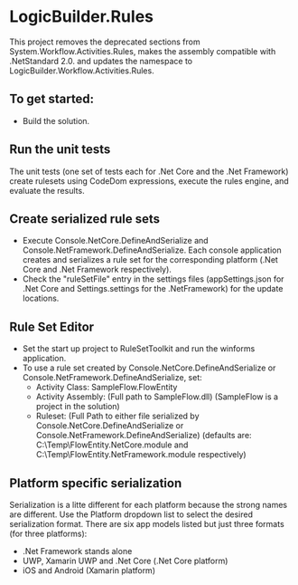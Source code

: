 # LogicBuilder.Rules
This project removes the deprecated sections from System.Workflow.Activities.Rules, makes the assembly compatible with .NetStandard 2.0. and updates the namespace to LogicBuilder.Workflow.Activities.Rules.

## To get started:
* Build the solution.

## Run the unit tests
The unit tests (one set of tests each for .Net Core and the .Net Framework) create rulesets using CodeDom expressions, execute the rules engine, and evaluate the results.

## Create serialized rule sets
* Execute Console.NetCore.DefineAndSerialize and Console.NetFramework.DefineAndSerialize.  Each console application creates and serializes a rule set for the corresponding platform (.Net Core and .Net Framework respectively).
* Check the "ruleSetFile" entry in the settings files (appSettings.json for .Net Core and Settings.settings for the .NetFramework) for the update locations.

## Rule Set Editor
* Set the start up project to RuleSetToolkit and run the winforms application.
* To use a rule set created by Console.NetCore.DefineAndSerialize or Console.NetFramework.DefineAndSerialize, set:
  * Activity Class: SampleFlow.FlowEntity
  * Activity Assembly: (Full path to SampleFlow.dll) (SampleFlow is a project in the solution)
  * Ruleset: (Full Path to either file serialized by Console.NetCore.DefineAndSerialize or Console.NetFramework.DefineAndSerialize) (defaults are: C:\Temp\FlowEntity.NetCore.module and C:\Temp\FlowEntity.NetFramework.module respectively)

## Platform specific serialization
Serialization is a litte different for each platform because the strong names are different. Use the Platform dropdown list to select the desired serialization format. There are six app models listed but just three formats (for three platforms):

* .Net Framework stands alone
* UWP, Xamarin UWP and .Net Core (.Net Core platform)
* iOS and Android (Xamarin platform)
